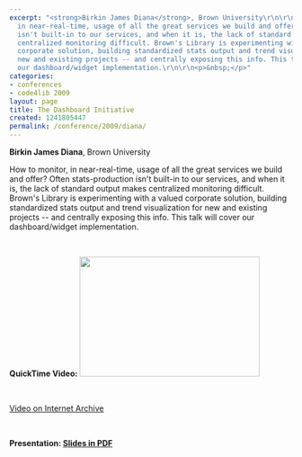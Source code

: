 ```yaml
---
excerpt: "<strong>Birkin James Diana</strong>, Brown University\r\n\r\nHow to monitor,
  in near-real-time, usage of all the great services we build and offer? Often stats-production
  isn't built-in to our services, and when it is, the lack of standard output makes
  centralized monitoring difficult. Brown's Library is experimenting with a valued
  corporate solution, building standardized stats output and trend visualization for
  new and existing projects -- and centrally exposing this info. This talk will cover
  our dashboard/widget implementation.\r\n\r\n<p>&nbsp;</p>"
categories:
- conferences
- code4lib 2009
layout: page
title: The Dashboard Initiative
created: 1241805447
permalink: /conference/2009/diana/
---
```

<strong>Birkin James Diana</strong>, Brown University

How to monitor, in near-real-time, usage of all the great services we build and offer? Often stats-production isn't built-in to our services, and when it is, the lack of standard output makes centralized monitoring difficult. Brown's Library is experimenting with a valued corporate solution, building standardized stats output and trend visualization for new and existing projects -- and centrally exposing this info. This talk will cover our dashboard/widget implementation.

<p>&nbsp;</p>
<strong>QuickTime Video:</strong>
<a href="http://dl.lib.brown.edu/code4lib/diana.html" target="_blank">
<img src="http://dl.lib.brown.edu/code4lib//06_diana.jpg" border="0" width="320" height="213"></a>

<p>&nbsp;</p>

<a href="http://www.archive.org/details/Code4lib2009TheDashboardInitiative">Video on Internet Archive</a>

<p>&nbsp;</p>

<strong>Presentation:</a>
<a href="http://library.brown.edu/django_media/dashboard/files/dashboard_c4l09.pdf">Slides in PDF</a>




